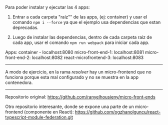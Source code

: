 Para poder instalar y ejecutar las 4 apps:

1) Entrar a cada carpeta "raíz"" de las apps, (ej: container) y usar el comando ```npm i --force``` ya que el ejemplo usa dependencias que estan deprecadas.

2) Luego de instalar las dependencias, dentro de cada carpeta raíz de cada app, usar el comando ```npm run webpack``` para iniciar cada app.

Apps:
container - localhost:8080
micro-front-end-1: localhost:8081
micro-front-end-2: localhost:8082
react-microfrontend-3: localhost:8083

------------------------------------------------------------------

A modo de ejercicio, en la rama *resolver* hay un micro-frontend que no funciona porque esta mal configurado y no se muestra en la app contenedora.

------------------------------------------------------------------

Repositorio original: https://github.com/ranyelhousieny/micro-front-ends

Otro repositorio interesante, donde se expone una parte de un micro-frontend (componente en React): https://github.com/ogzhanolguncu/react-typescript-module-federation.git